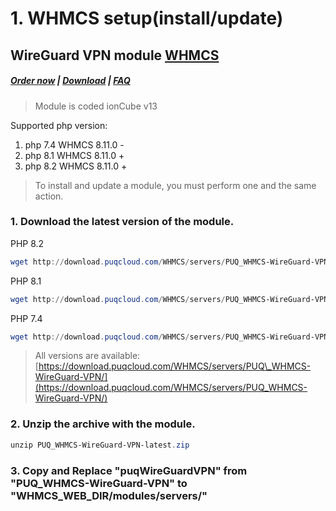 # 1. WHMCS setup(install/update)

## WireGuard VPN module **[WHMCS](https://puqcloud.com/link.php?id=77)** 

#####  [Order now](https://puqcloud.com/index.php?rp=/store/whmcs-module-wireguard-vpn) | [Download](https://download.puqcloud.com/WHMCS/servers/PUQ_WHMCS-WireGuard-VPN/) | [FAQ](https://faq.puqcloud.com/)

> Module is coded ionCube v13

Supported php version:
1. php 7.4 WHMCS 8.11.0 -
2. php 8.1 WHMCS 8.11.0 +
3. php 8.2 WHMCS 8.11.0 +

>To install and update a module, you must perform one and the same action.

### 1. Download the latest version of the module.

PHP 8.2

```Powershell
wget http://download.puqcloud.com/WHMCS/servers/PUQ_WHMCS-WireGuard-VPN/php82/PUQ_WHMCS-WireGuard-VPN-latest.zip
```

PHP 8.1

```Powershell
wget http://download.puqcloud.com/WHMCS/servers/PUQ_WHMCS-WireGuard-VPN/php81/PUQ_WHMCS-WireGuard-VPN-latest.zip
```

PHP 7.4

```Powershell
wget http://download.puqcloud.com/WHMCS/servers/PUQ_WHMCS-WireGuard-VPN/php74/PUQ_WHMCS-WireGuard-VPN-latest.zip
```

>All versions are available: [https://download.puqcloud.com/WHMCS/servers/PUQ\_WHMCS-WireGuard-VPN/](https://download.puqcloud.com/WHMCS/servers/PUQ_WHMCS-WireGuard-VPN/)

###  

### 2. Unzip the archive with the module.

```Powershell
unzip PUQ_WHMCS-WireGuard-VPN-latest.zip
```

###  

### 3. Copy and Replace "puqWireGuardVPN" from "PUQ\_WHMCS-WireGuard-VPN" to "WHMCS\_WEB\_DIR/modules/servers/"
